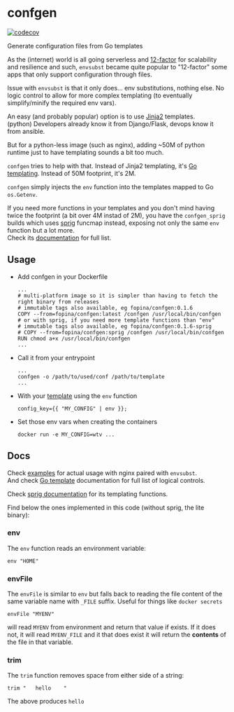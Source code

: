 # confgen
[![codecov](https://codecov.io/gh/fopina/confgen/branch/main/graph/badge.svg?token=RJR0LTTPJH)](https://codecov.io/gh/fopina/confgen)

Generate configuration files from Go templates

As the (internet) world is all going serverless and [12-factor](https://12factor.net/) for scalability and resilience and such, `envsubst` became quite popular to "12-factor" some apps that only support configuration through files.

Issue with `envsubst` is that it only does... env substitutions, nothing else. No logic control to allow for more complex templating (to eventually simplify/minify the required env vars).

An easy (and probably popular) option is to use [Jinja2](https://palletsprojects.com/p/jinja/) templates.  
(python) Developers already know it from Django/Flask, devops know it from ansible.

But for a python-less image (such as nginx), adding ~50M of python runtime just to have templating sounds a bit too much.

`confgen` tries to help with that.
Instead of Jinja2 templating, it's [Go templating](https://golang.org/pkg/text/template/).
Instead of 50M footprint, it's 2M.

`confgen` simply injects the `env` function into the templates mapped to Go `os.Getenv`.

If you need more functions in your templates and you don't mind having twice the footprint (a bit over 4M instad of 2M), you have the `confgen_sprig` builds which uses [sprig](http://masterminds.github.io/sprig/) funcmap instead, exposing not only the same `env` function but a lot more.  
Check its [documentation](http://masterminds.github.io/sprig/) for full list.

## Usage

* Add confgen in your Dockerfile
  ```
  ...
  # multi-platform image so it is simpler than having to fetch the right binary from releases
  # immutable tags also available, eg fopina/confgen:0.1.6
  COPY --from=fopina/confgen:latest /confgen /usr/local/bin/confgen
  # or with sprig, if you need more template functions than "env"
  # immutable tags also available, eg fopina/confgen:0.1.6-sprig
  # COPY --from=fopina/confgen:sprig /confgen /usr/local/bin/confgen
  RUN chmod a+x /usr/local/bin/confgen
  ...
  ```

* Call it from your entrypoint
  ```
  ...
  confgen -o /path/to/used/conf /path/to/template
  ...
  ```

* With your [template](https://golang.org/pkg/text/template/) using the `env` function
  ```
  config_key={{ "MY_CONFIG" | env }};
  ```

* Set those env vars when creating the containers
  ```
  docker run -e MY_CONFIG=wtv ...
  ```

## Docs

Check [examples](examples) for actual usage with nginx paired with `envsubst`.  
And check [Go template](https://golang.org/pkg/text/template/) documentation for full list of logical controls.

Check [sprig documentation](http://masterminds.github.io/sprig/) for its templating functions.

Find below the ones implemented in this code (without sprig, the lite binary):

### env

The `env` function reads an environment variable:

```
env "HOME"
```

### envFile

The `envFile` is similar to `env` but falls back to reading the file content of the same variable name with `_FILE` suffix. Useful for things like `docker secrets`

```
envFile "MYENV"
```

will read `MYENV` from environment and return that value if exists. If it does not, it will read `MYENV_FILE` and it that does exist it will return the **contents** of the file in that variable.

### trim

The `trim` function removes space from either side of a string:

```
trim "   hello    "
```

The above produces `hello`
